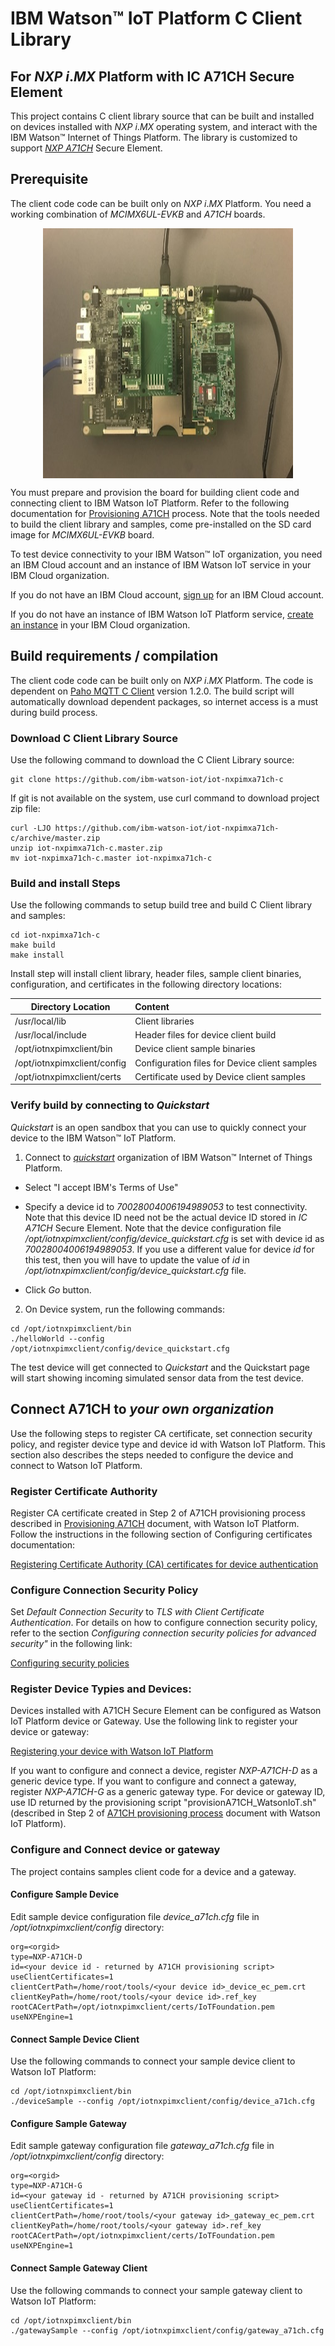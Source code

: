 # IBM Watson™ IoT Platform C Client Library 
## For _NXP i_._MX_ Platform with IC A71CH Secure Element

This project contains C client library source that can be built and installed on devices
installed with _NXP i_._MX_ operating system, and interact with  the IBM Watson™ Internet of 
Things Platform. The library is customized to support 
*[NXP A71CH](https://www.nxp.com/products/identification-and-security/authentication/plug-and-trust-the-fast-easy-way-to-deploy-secure-iot-connections:A71CH)* Secure Element.

## Prerequisite

The client code code can be built only on _NXP i_._MX_ Platform. You need a working 
combination of *MCIMX6UL-EVKB* and *A71CH* boards. 

<img src="images/nxpa71ch.jpg" alt="NXP MCIMX6UL-EVKB and A71CH Board" style="display:block;margin:auto;width:400px;height:400px;"/>

You must prepare and provision the board for building client code and connecting client 
to IBM Watson IoT Platform. Refer to the following documentation for 
[Provisioning A71CH](./provision_a71ch_for_watson_iot_demo.md) process.
Note that the tools needed to build the client library and samples, 
come pre-installed on the SD card image for *MCIMX6UL-EVKB* board.

To test device connectivity to your IBM Watson™ IoT organization, you need an
IBM Cloud account and an instance of IBM Watson IoT service in your IBM Cloud organization.

If you do not have an IBM Cloud account, [sign up](https://console.bluemix.net/registration/) for an IBM Cloud account.

If you do not have an instance of IBM Watson IoT Platform service, 
[create an instance](https://console.bluemix.net/catalog/services/internet-of-things-platform/)
in your IBM Cloud organization.

## Build requirements / compilation

The client code code can be built only on _NXP i_._MX_ Platform. The code is dependent on
[Paho MQTT C Client](http://www.eclipse.org/paho/clients/c/) version 1.2.0. The build
script will automatically download dependent packages, so internet access is a must
during build process.

### Download C Client Library Source

Use the following command to download the C Client Library source:

```
git clone https://github.com/ibm-watson-iot/iot-nxpimxa71ch-c
```

If git is not available on the system, use curl command to download project zip file:

```
curl -LJO https://github.com/ibm-watson-iot/iot-nxpimxa71ch-c/archive/master.zip
unzip iot-nxpimxa71ch-c.master.zip
mv iot-nxpimxa71ch-c.master iot-nxpimxa71ch-c
```

### Build and install Steps

Use the following commands to setup build tree and build C Client library and samples:

```
cd iot-nxpimxa71ch-c
make build
make install
```

Install step will install client library, header files, sample client binaries, configuration,
and certificates in the following directory locations:

| Directory Location | Content |
| ------------------ |:------- |
| /usr/local/lib | Client libraries |
| /usr/local/include | Header files for device client build |
| /opt/iotnxpimxclient/bin | Device client sample binaries |
| /opt/iotnxpimxclient/config | Configuration files for Device client samples |
| /opt/iotnxpimxclient/certs | Certificate used by Device client samples |

### Verify build by connecting to *Quickstart*

*Quickstart* is an open sandbox that you can use to quickly connect your device 
to the IBM Watson™ IoT Platform. 

1. Connect to *[quickstart](https://quickstart.internetofthings.ibmcloud.com/?cm_mc_uid=71367544061615028292336&cm_mc_sid_50200000=59540641520868549701#/)* organization of IBM Watson™ Internet of Things Platform.

* Select "I accept IBM's Terms of Use"
* Specify a device id to *70028004006194989053* to test connectivity. Note that this device ID 
need not be the actual device ID stored in *IC A71CH* Secure Element. Note that the device
configuration file */opt/iotnxpimxclient/config/device_quickstart.cfg* is set with device id
as *70028004006194989053*. If you use a different value for device *id* for this test, then you
will have to update the value of *id* in */opt/iotnxpimxclient/config/device_quickstart.cfg* file.

* Click *Go* button.

2. On Device system, run the following commands:

```
cd /opt/iotnxpimxclient/bin
./helloWorld --config /opt/iotnxpimxclient/config/device_quickstart.cfg
```
The test device will get connected to *Quickstart* and the Quickstart page will start showing
incoming simulated sensor data from the test device.


## Connect A71CH to *your own organization*

Use the following steps to register CA certificate, set connection security policy, and register
device type and device id with Watson IoT Platform. This section also describes the steps needed to
configure the device and connect to Watson IoT Platform.

### Register Certificate Authority

Register CA certificate created in Step 2 of A71CH provisioning process described in 
[Provisioning A71CH](./provision_a71ch_for_watson_iot_demo.md) document, with Watson IoT Platform.
Follow the instructions in the following section of Configuring certificates documentation:

[Registering Certificate Authority (CA) certificates for device authentication](https://console.bluemix.net/docs/services/IoT/reference/security/set_up_certificates.html#set_up_certificates)

### Configure Connection Security Policy

Set *Default Connection Security* to *TLS with Client Certificate Authentication*. For details on how to
configure connection security policy, refer to the section *Configuring connection security policies 
for advanced security"* in the following link:

[Configuring security policies](https://console.bluemix.net/docs/services/IoT/reference/security/set_up_policies.html#set_up_policies.md)

### Register Device Typies and Devices:

Devices installed with A71CH Secure Element can be configured as Watson IoT Platform device or Gateway.
Use the following link to register your device or gateway:

[Registering your device with Watson IoT Platform](https://console.bluemix.net/docs/services/IoT/iotplatform_task.html#iotplatform_task)

If you want to configure and connect a device, register *NXP-A71CH-D* as a generic device type.
If you want to configure and connect a gateway, register *NXP-A71CH-G* as a generic gateway type.
For device or gateway ID, use ID returned by the provisioning script "provisionA71CH_WatsonIoT.sh"
(described in Step 2 of 
[A71CH provisioning process](./provision_a71ch_for_watson_iot_demo.md) document with Watson IoT Platform).

### Configure and Connect device or gateway

The project contains samples client code for a device and a gateway.

#### Configure Sample Device

Edit sample device configuration file *device_a71ch.cfg* file in */opt/iotnxpimxclient/config* directory:

```
org=<orgid>
type=NXP-A71CH-D
id=<your device id - returned by A71CH provisioning script>
useClientCertificates=1
clientCertPath=/home/root/tools/<your device id>_device_ec_pem.crt
clientKeyPath=/home/root/tools/<your device id>.ref_key
rootCACertPath=/opt/iotnxpimxclient/certs/IoTFoundation.pem
useNXPEngine=1
```

#### Connect Sample Device Client

Use the following commands to connect your sample device client to Watson IoT Platform:

```
cd /opt/iotnxpimxclient/bin
./deviceSample --config /opt/iotnxpimxclient/config/device_a71ch.cfg
```

#### Configure Sample Gateway

Edit sample gateway configuration file *gateway_a71ch.cfg* file in */opt/iotnxpimxclient/config* directory:

```
org=<orgid>
type=NXP-A71CH-G
id=<your gateway id - returned by A71CH provisioning script>
useClientCertificates=1
clientCertPath=/home/root/tools/<your gateway id>_gateway_ec_pem.crt
clientKeyPath=/home/root/tools/<your gateway id>.ref_key
rootCACertPath=/opt/iotnxpimxclient/certs/IoTFoundation.pem
useNXPEngine=1
```

#### Connect Sample Gateway Client

Use the following commands to connect your sample gateway client to Watson IoT Platform:

```
cd /opt/iotnxpimxclient/bin
./gatewaySample --config /opt/iotnxpimxclient/config/gateway_a71ch.cfg
```


